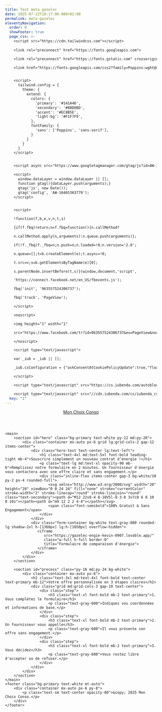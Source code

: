 ```yaml
---
title: Test meta gazelec
date: 2025-07-22T18:17:00.000+02:00
permalink: meta-gazelec
eleventyNavigation:
  order: 0
  showFooter: true
  page_css: >-
    <script src="https://cdn.tailwindcss.com"></script>
     
    <link rel="preconnect" href="https://fonts.googleapis.com">

    <link rel="preconnect" href="https://fonts.gstatic.com" crossorigin>

    <link href="https://fonts.googleapis.com/css2?family=Poppins:wght@400;600;700&display=swap" rel="stylesheet">


    <script>
      tailwind.config = {
        theme: {
          extend: {
            colors: {
              'primary': '#141A46',
              'secondary': '#8BD8BD',
              'accent': '#EC8B5E',
              'light-bg': '#F1F7F9',
            },
            fontFamily: {
              'sans': ['Poppins', 'sans-serif'],
            }
          }
        }
      }
    </script>


    <script async src="https://www.googletagmanager.com/gtag/js?id=AW-16465363779"></script>

    <script>
      window.dataLayer = window.dataLayer || [];
      function gtag(){dataLayer.push(arguments);}
      gtag('js', new Date());
      gtag('config', 'AW-16465363779');
    </script>


    <script>

    !function(f,b,e,v,n,t,s)

    {if(f.fbq)return;n=f.fbq=function(){n.callMethod?

    n.callMethod.apply(n,arguments):n.queue.push(arguments)};

    if(!f._fbq)f._fbq=n;n.push=n;n.loaded=!0;n.version='2.0';

    n.queue=[];t=b.createElement(e);t.async=!0;

    t.src=v;s=b.getElementsByTagName(e)[0];

    s.parentNode.insertBefore(t,s)}(window,document,'script',

    'https://connect.facebook.net/en_US/fbevents.js');

    fbq('init', '963557524306737');

    fbq('track', 'PageView');

    </script>

    <noscript>

    <img height="1" width="1"

    src="https://www.facebook.com/tr?id=963557524306737&ev=PageView&noscript=1"/>

    </noscript>

    <script type="text/javascript">

    var _iub = _iub || [];

    _iub.csConfiguration = {"askConsentAtCookiePolicyUpdate":true,"floatingPreferencesButtonDisplay":"bottom-right","lang":"fr","perPurposeConsent":true,"siteId":3550954,"whitelabel":false,"cookiePolicyId":41345322,"i18n":{"fr":{"banner":{"title":"Vos données sont protégées.","dynamic":{"body":"Nous ainsi que des tiers sélectionnés utilisons des cookies ou des technologies similaires pour des finalités techniques et, avec votre consentement, pour les finalités « fonctionnalité », « expérience », « mesure » et « marketing » (publicités personnalisées)."}}}},"banner":{"acceptButtonCaptionColor":"#FFFFFF","acceptButtonColor":"#334757","acceptButtonDisplay":true,"backgroundColor":"#F4FBFF","closeButtonDisplay":false,"customizeButtonCaptionColor":"#14213D","customizeButtonColor":"#DCE2E6","customizeButtonDisplay":true,"explicitWithdrawal":true,"listPurposes":true,"position":"bottom","rejectButtonCaptionColor":"#FFFFFF","rejectButtonColor":"#334757","rejectButtonDisplay":true,"theme":"winter-neutral","textColor":"#45423F"}};

    </script>

    <script type="text/javascript" src="https://cs.iubenda.com/autoblocking/3550954.js"></script>

    <script type="text/javascript" src="//cdn.iubenda.com/cs/iubenda_cs.js" charset="UTF-8" async></script>
  key: "1"
---
```

<div class="bg-light-bg font-sans">
    <header class="bg-white shadow-md">
        <div class="container mx-auto px-6 py-4">
            <a href="#" class="text-2xl font-bold text-primary">Mon Choix Conso</a>
        </div>
    </header>
 
    <main>
        <section id="hero" class="bg-primary text-white py-12 md:py-20">
            <div class="container mx-auto px-6 grid lg:grid-cols-2 gap-12 items-center">
                <div class="hero-text text-center lg:text-left">
                    <h1 class="text-4xl md:text-5xl font-bold leading-tight mb-4">Souscrire simplement un nouveau contrat d’énergie !</h1>
                    <p class="text-lg md:text-xl opacity-90 mb-6">Remplissez notre formulaire en 2 minutes. Un fournisseur d'énergie vous contactera avec une offre claire et sans engagement.</p>
                    <div class="inline-flex items-center gap-3 bg-white/10 py-2 px-4 rounded-full">
                        <svg xmlns="http://www.w3.org/2000/svg" width="20" height="20" viewBox="0 0 24 24" fill="none" stroke="currentColor" stroke-width="2" stroke-linecap="round" stroke-linejoin="round" class="text-secondary"><path d="M12 22s8-4 8-10V5l-8-3-8 3v7c0 6 8 10 8 10z"></path><path d="m9 12 2 2 4-4"></path></svg>
                        <span class="font-semibold">100% Gratuit & Sans Engagement</span>
                    </div>
                </div>
                <div class="form-container bg-white text-gray-800 rounded-lg shadow-2xl h-[1360px] lg:h-[1050px] overflow-hidden">
                   <iframe
                      src="https://gazelec-engie-kevin-0907.lovable.app/"
                      class="w-full h-full border-0"
                      title="Formulaire de comparaison d'énergie">
                   </iframe>
                </div>
            </div>
        </section>

        <section id="process" class="py-16 md:py-24 bg-white">
            <div class="container mx-auto px-6">
                <h2 class="text-3xl md:text-4xl font-bold text-center text-primary mb-12">Votre offre personnalisée en 3 étapes claires</h2>
                <div class="grid md:grid-cols-3 gap-10 text-center">
                    <div class="step">
                        <h3 class="text-xl font-bold mb-2 text-primary">1. Vous complétez le formulaire</h3>
                        <p class="text-gray-600">Indiquez vos coordonnées et informations de base.</p>
                    </div>
                    <div class="step">
                        <h3 class="text-xl font-bold mb-2 text-primary">2. Un fournisseur vous appelle</h3>
                        <p class="text-gray-600">Il vous présente son offre sans engagement.</p>
                    </div>
                    <div class="step">
                        <h3 class="text-xl font-bold mb-2 text-primary">3. Vous décidez</h3>
                        <p class="text-gray-600">Vous restez libre d'accepter ou de refuser.</p>
                    </div>
                </div>
            </div>
        </section>
    </main>
    <footer class="bg-primary text-white mt-auto">
        <div class="container mx-auto px-6 py-8">
            <p class="text-sm text-center opacity-80">&copy; 2025 Mon Choix Conso.</p>
        </div>
    </footer>
</div>
